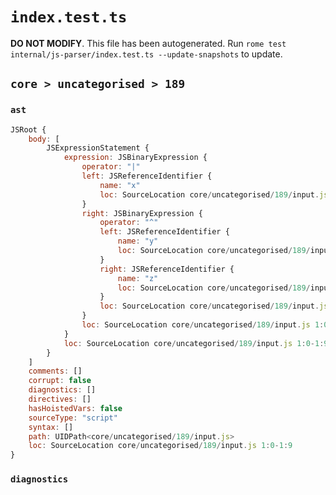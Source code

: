 # `index.test.ts`

**DO NOT MODIFY**. This file has been autogenerated. Run `rome test internal/js-parser/index.test.ts --update-snapshots` to update.

## `core > uncategorised > 189`

### `ast`

```javascript
JSRoot {
	body: [
		JSExpressionStatement {
			expression: JSBinaryExpression {
				operator: "|"
				left: JSReferenceIdentifier {
					name: "x"
					loc: SourceLocation core/uncategorised/189/input.js 1:0-1:1 (x)
				}
				right: JSBinaryExpression {
					operator: "^"
					left: JSReferenceIdentifier {
						name: "y"
						loc: SourceLocation core/uncategorised/189/input.js 1:4-1:5 (y)
					}
					right: JSReferenceIdentifier {
						name: "z"
						loc: SourceLocation core/uncategorised/189/input.js 1:8-1:9 (z)
					}
					loc: SourceLocation core/uncategorised/189/input.js 1:4-1:9
				}
				loc: SourceLocation core/uncategorised/189/input.js 1:0-1:9
			}
			loc: SourceLocation core/uncategorised/189/input.js 1:0-1:9
		}
	]
	comments: []
	corrupt: false
	diagnostics: []
	directives: []
	hasHoistedVars: false
	sourceType: "script"
	syntax: []
	path: UIDPath<core/uncategorised/189/input.js>
	loc: SourceLocation core/uncategorised/189/input.js 1:0-1:9
}
```

### `diagnostics`

```

```
